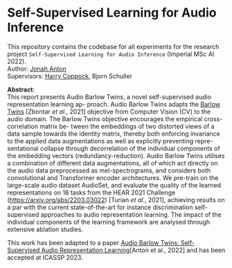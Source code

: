 # Self-Supervised Learning for Audio Inference
This repository contains the codebase for all experiments for the research project `Self-Supervised Learning for Audio Inference` (Imperial MSc AI 2022). <br />
Author: [Jonah Anton](https://github.com/jonahanton) <br />
Supervisors: [Harry Coppock](https://harrycoppock.com/), Bjorn Schuller

**Abstract**: <br />
This report presents Audio Barlow Twins, a novel self-supervised audio representation learning ap- proach. Audio Barlow Twins adapts the [Barlow Twins](https://arxiv.org/abs/2103.03230) [Zbontar _et al._, 2021] objective from Computer Vision (CV) to the audio domain. The Barlow Twins objective encourages the empirical cross-correlation matrix be- tween the embeddings of two distorted views of a data sample towards the identity matrix, thereby both enforcing invariance to the applied data augmentations as well as explicitly preventing repre- sentational collapse through decorrelation of the individual components of the embedding vectors (redundancy-reduction). Audio Barlow Twins utilises a combination of different data augmentations, all of which act directly on the audio data preprocessed as mel-spectrograms, and considers both convolutional and Transformer encoder architectures. We pre-train on the large-scale audio dataset AudioSet, and evaluate the quality of the learned representations on 18 tasks from the HEAR 2021 Challenge (https://arxiv.org/abs/2203.03022) [Turian _et al._, 2021], achieving results on a par with the current state-of-the-art for instance discrimination self- supervised approaches to audio representation learning. The impact of the individual components of the learning framework are analysed through extensive ablation studies.
<br />

This work has been adapted to a paper [Audio Barlow Twins: Self-Supervised Audio Representation Learning](https://arxiv.org/pdf/2209.14345.pdf)[Anton et al., 2022] and has been accepted at ICASSP 2023.
